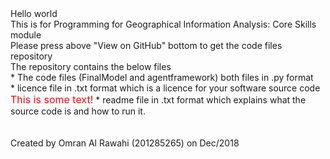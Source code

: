 <HTML>
<TITLE>
Test
</TITLE>
<BODY>
Hello world <br/>
  This is for 	Programming for Geographical Information Analysis: Core Skills module <br/>
  Please press above "View on GitHub" bottom to get the code files repository <br/>
  The repository contains the below files <br/>
  * The code files (FinalModel and agentframework) both files in .py format <br/>
  * licence file in .txt format which is a licence for your software source code <br/> 
  <font size="3" color="red">This is some text!</font>
  * readme file in .txt format which explains what the source code is and how to run it. <br/>
  <br/>
  <br/>
  Created by Omran Al Rawahi (201285265) on Dec/2018
</BODY>
</HTML>
